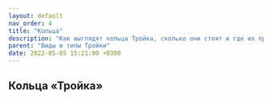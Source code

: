 ```yaml
---
layout: default
nav_order: 4
title: "Кольца"
description: "Как выглядят кольца Тройка, сколько они стоят и где их приобрести"
parent: "Виды и типы Тройки"
date: 2022-05-05 15:21:00 +0300
---
```


## Кольца «Тройка»

